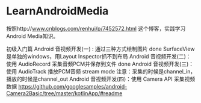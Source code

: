 # LearnAndroidMedia
按照http://www.cnblogs.com/renhui/p/7452572.html 这个博客，实践学习Android Media知识。

初级入门篇
    Android 音视频开发(一) : 通过三种方式绘制图片 done
        SurfaceView是单独的windows，用Layout Inspector抓不到布局
   Android 音视频开发(二)：使用 AudioRecord 采集音频PCM并保存到文件 done
   Android 音视频开发(三)：使用 AudioTrack 播放PCM音频 stream mode
        注意：采集的时候是channel_in，播放的时候是channel_out
   Android 音视频开发(四)：使用 Camera API 采集视频数据
        https://github.com/googlesamples/android-Camera2Basic/tree/master/kotlinApp/#readme
    